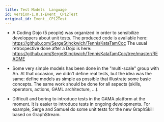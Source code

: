 ```yaml
---
title: Test Models  Language
id: version-1.8.1-Event__CP12Test
original_id: Event__CP12Test
---
```



  * A Coding Dojo (5 people) was organized in order to sensibilize developpers about unit tests.
The produced code is available here: https://github.com/SergeStinckwich/TennisKataTamCoc
The usual retrospective done after a Dojo is here: https://github.com/SergeStinckwich/TennisKataTamCoc/tree/master/README

  * Some very simple models has been done in the "multi-scale" group with An. At that occasion, we didn't define real tests, but the idea was the same: define models as simple as possible that illustrate some basic concepts. The same work should be done for all aspects (skills, operators, actions, GAML architecture, ...).

  * Difficult and boring to introduce tests in the GAMA platform at the moment. It is easier to introduce tests in ongoing developments. For example, Serge and Samuel do some unit tests for the new GraphSkill based on GraphStream.